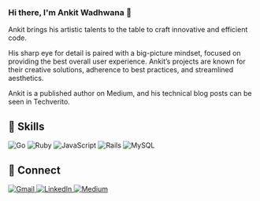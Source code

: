 ### Hi there, I'm Ankit Wadhwana 👋

Ankit brings his artistic talents to the table to craft innovative and efficient code. 

His sharp eye for detail is paired with a big-picture mindset, focused on providing the best overall user experience. Ankit’s projects are known for their creative solutions, adherence to best practices, and streamlined aesthetics. 

Ankit is a published author on Medium, and his technical blog posts can be seen in Techverito. 

## :muscle: Skills

<p>
  <img alt="Go" src="https://img.shields.io/badge/go-%2300ADD8.svg?&style=for-the-badge&logo=go&logoColor=white"/>
  <img alt="Ruby" src="https://img.shields.io/badge/ruby-%23CC342D.svg?&style=for-the-badge&logo=ruby&logoColor=white" title="Ruby"/>
  <img alt="JavaScript" src="https://img.shields.io/badge/javascript%20-%23323330.svg?&style=for-the-badge&logo=javascript&logoColor=%23F7DF1E" title="JavaScript"/>
  <img alt="Rails" src="https://img.shields.io/badge/rails%20-%23CC0000.svg?&style=for-the-badge&logo=ruby-on-rails&logoColor=white" title="Rails"/>
  <img alt="MySQL" src="https://img.shields.io/badge/mysql-%2300f.svg?&style=for-the-badge&logo=mysql&logoColor=white"/>
  
  </p>

<!--
## :art: Projects
### Frying Plan
[Github](https://github.com/rebeccahickson/frying-plan-frontend) | [Demo](https://youtu.be/qSS3lEykFlE)

Meal-planning application to simplify the saving of recipes and assigning them to different days
- Designed a DRY, modular React application with easy-to-use, intuitive controls
- Integrated complex data relationships into a Rails API backend, ensuring streamlined resource creation
- Effectively employed Redux to maintain a single source of truth throughout the program
-->

## :speech_balloon: Connect

<p>
  <a href="mailto:24ankitw@gmail.com"><img alt="Gmail" src="https://img.shields.io/badge/Gmail-D14836?style=for-the-badge&logo=gmail&logoColor=white" title="24ankitw@gmail.com"/>
  <a href="https://www.linkedin.com/in/ankit-wadhwana-0aa23316a/"><img alt="LinkedIn" src="https://img.shields.io/badge/linkedin%20-%230077B5.svg?&style=for-the-badge&logo=linkedin&logoColor=white" title="https://www.linkedin.com/in/ankit-wadhwana-0aa23316a/"/>
  <a href="https://24ankitw.medium.com/"><img alt="Medium" src="https://img.shields.io/badge/Medium%20-%23000000.svg?&style=for-the-badge&logo=Medium&logoColor=white" title="https://24ankitw.medium.com/"/></a>
    </p>

<!--
**awadhwana/awadhwana** is a ✨ _special_ ✨ repository because its `README.md` (this file) appears on your GitHub profile.

Here are some ideas to get you started:

- 🔭 I’m currently working on ...
- 🌱 I’m currently learning ...
- 👯 I’m looking to collaborate on ...
- 🤔 I’m looking for help with ...
- 💬 Ask me about ...
- 📫 How to reach me: ...
- 😄 Pronouns: ...
- ⚡ Fun fact: ...
-->
